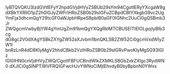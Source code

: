 IyBTQVQKU3lzdGVtIEFyY2hpdGVjdHVyZSBUb29sYm94CgotIERyYXcgaW8g
dXBkYXRlIG1pZ2h0IGJyZWFrIHRoZSB0b29sIGFuZCBpdCBtYXkgbG9vc2Ug
YmFja3dhcmQgY29tcGF0aWJpbHRpeSBpbiB0aGF0IGNhc2UuCi0gQSBmb3Jr
ZWQgcmVwbyBjYW4gYmUgZm91bmQgYXQgRklMTCBUSElTIElOLgojIyBIb3cg
dG8gc2V0dXAgYSBkZXYgZW52aXJvbm1lbnQKLSB2ZW52Ci0gcmVxdWlyZW1l
bnRzLnR4dD8KIyMgV2hhdCBkb2VzIHRoZSB0b29sIGRvPwoKIyMgSG93IGlz
IGl0IHN0cnVjdHVyZWQ/CgotIFBFUCBndWlkZXMKLSBGb2xkZXIgc3RydWN0
dXJlCi0gSlNPTi9IVFRQIGFwcHJvYWNoCiMjIEhvdyB0byBpbnN0YWxs
